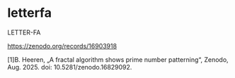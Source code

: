 # letterfa
LETTER-FA

https://zenodo.org/records/16903918

[1]B. Heeren, „A fractal algorithm shows prime number patterning“, Zenodo, Aug. 2025. doi: 10.5281/zenodo.16829092.
